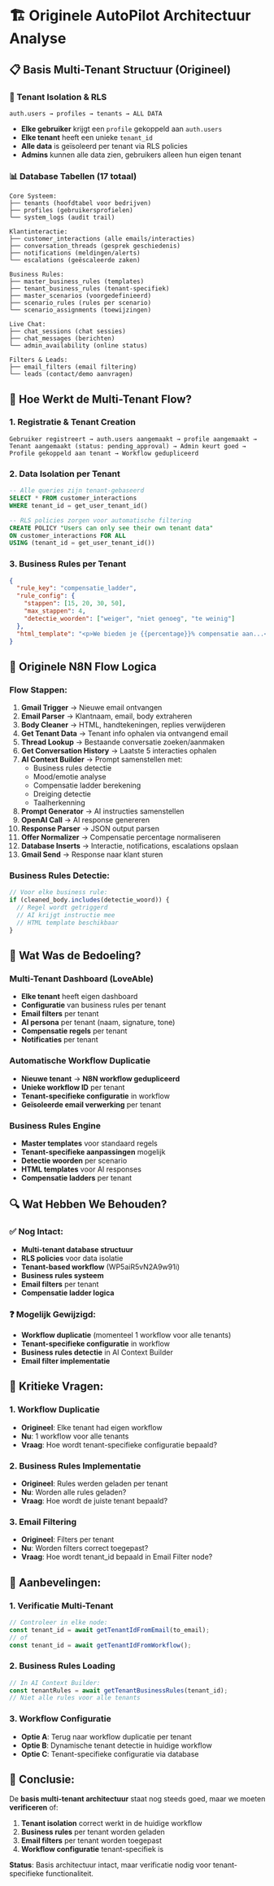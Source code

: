 # 🏗️ Originele AutoPilot Architectuur Analyse

## 📋 **Basis Multi-Tenant Structuur (Origineel)**

### **🔐 Tenant Isolation & RLS**
```
auth.users → profiles → tenants → ALL DATA
```
- **Elke gebruiker** krijgt een `profile` gekoppeld aan `auth.users`
- **Elke tenant** heeft een unieke `tenant_id` 
- **Alle data** is geïsoleerd per tenant via RLS policies
- **Admins** kunnen alle data zien, gebruikers alleen hun eigen tenant

### **📊 Database Tabellen (17 totaal)**
```
Core Systeem:
├── tenants (hoofdtabel voor bedrijven)
├── profiles (gebruikersprofielen)
└── system_logs (audit trail)

Klantinteractie:
├── customer_interactions (alle emails/interacties)
├── conversation_threads (gesprek geschiedenis)
├── notifications (meldingen/alerts)
└── escalations (geëscaleerde zaken)

Business Rules:
├── master_business_rules (templates)
├── tenant_business_rules (tenant-specifiek)
├── master_scenarios (voorgedefinieerd)
├── scenario_rules (rules per scenario)
└── scenario_assignments (toewijzingen)

Live Chat:
├── chat_sessions (chat sessies)
├── chat_messages (berichten)
└── admin_availability (online status)

Filters & Leads:
├── email_filters (email filtering)
└── leads (contact/demo aanvragen)
```

## 🎯 **Hoe Werkt de Multi-Tenant Flow?**

### **1. Registratie & Tenant Creation**
```
Gebruiker registreert → auth.users aangemaakt → profile aangemaakt → 
Tenant aangemaakt (status: pending_approval) → Admin keurt goed → 
Profile gekoppeld aan tenant → Workflow gedupliceerd
```

### **2. Data Isolation per Tenant**
```sql
-- Alle queries zijn tenant-gebaseerd
SELECT * FROM customer_interactions 
WHERE tenant_id = get_user_tenant_id()

-- RLS policies zorgen voor automatische filtering
CREATE POLICY "Users can only see their own tenant data" 
ON customer_interactions FOR ALL 
USING (tenant_id = get_user_tenant_id())
```

### **3. Business Rules per Tenant**
```json
{
  "rule_key": "compensatie_ladder",
  "rule_config": {
    "stappen": [15, 20, 30, 50],
    "max_stappen": 4,
    "detectie_woorden": ["weiger", "niet genoeg", "te weinig"]
  },
  "html_template": "<p>We bieden je {{percentage}}% compensatie aan...</p>"
}
```

## 🔄 **Originele N8N Flow Logica**

### **Flow Stappen:**
1. **Gmail Trigger** → Nieuwe email ontvangen
2. **Email Parser** → Klantnaam, email, body extraheren
3. **Body Cleaner** → HTML, handtekeningen, replies verwijderen
4. **Get Tenant Data** → Tenant info ophalen via ontvangend email
5. **Thread Lookup** → Bestaande conversatie zoeken/aanmaken
6. **Get Conversation History** → Laatste 5 interacties ophalen
7. **AI Context Builder** → Prompt samenstellen met:
   - Business rules detectie
   - Mood/emotie analyse
   - Compensatie ladder berekening
   - Dreiging detectie
   - Taalherkenning
8. **Prompt Generator** → AI instructies samenstellen
9. **OpenAI Call** → AI response genereren
10. **Response Parser** → JSON output parsen
11. **Offer Normalizer** → Compensatie percentage normaliseren
12. **Database Inserts** → Interactie, notifications, escalations opslaan
13. **Gmail Send** → Response naar klant sturen

### **Business Rules Detectie:**
```javascript
// Voor elke business rule:
if (cleaned_body.includes(detectie_woord)) {
  // Regel wordt getriggerd
  // AI krijgt instructie mee
  // HTML template beschikbaar
}
```

## 🎯 **Wat Was de Bedoeling?**

### **Multi-Tenant Dashboard (LoveAble)**
- **Elke tenant** heeft eigen dashboard
- **Configuratie** van business rules per tenant
- **Email filters** per tenant
- **AI persona** per tenant (naam, signature, tone)
- **Compensatie regels** per tenant
- **Notificaties** per tenant

### **Automatische Workflow Duplicatie**
- **Nieuwe tenant** → **N8N workflow gedupliceerd**
- **Unieke workflow ID** per tenant
- **Tenant-specifieke configuratie** in workflow
- **Geïsoleerde email verwerking** per tenant

### **Business Rules Engine**
- **Master templates** voor standaard regels
- **Tenant-specifieke aanpassingen** mogelijk
- **Detectie woorden** per scenario
- **HTML templates** voor AI responses
- **Compensatie ladders** per tenant

## 🔍 **Wat Hebben We Behouden?**

### **✅ Nog Intact:**
- **Multi-tenant database structuur**
- **RLS policies** voor data isolatie
- **Tenant-based workflow** (WP5aiR5vN2A9w91i)
- **Business rules systeem**
- **Email filters** per tenant
- **Compensatie ladder logica**

### **❓ Mogelijk Gewijzigd:**
- **Workflow duplicatie** (momenteel 1 workflow voor alle tenants)
- **Tenant-specifieke configuratie** in workflow
- **Business rules detectie** in AI Context Builder
- **Email filter implementatie**

## 🚨 **Kritieke Vragen:**

### **1. Workflow Duplicatie**
- **Origineel**: Elke tenant had eigen workflow
- **Nu**: 1 workflow voor alle tenants
- **Vraag**: Hoe wordt tenant-specifieke configuratie bepaald?

### **2. Business Rules Implementatie**
- **Origineel**: Rules werden geladen per tenant
- **Nu**: Worden alle rules geladen?
- **Vraag**: Hoe wordt de juiste tenant bepaald?

### **3. Email Filtering**
- **Origineel**: Filters per tenant
- **Nu**: Worden filters correct toegepast?
- **Vraag**: Hoe wordt tenant_id bepaald in Email Filter node?

## 📝 **Aanbevelingen:**

### **1. Verificatie Multi-Tenant**
```javascript
// Controleer in elke node:
const tenant_id = await getTenantIdFromEmail(to_email);
// of
const tenant_id = await getTenantIdFromWorkflow();
```

### **2. Business Rules Loading**
```javascript
// In AI Context Builder:
const tenantRules = await getTenantBusinessRules(tenant_id);
// Niet alle rules voor alle tenants
```

### **3. Workflow Configuratie**
- **Optie A**: Terug naar workflow duplicatie per tenant
- **Optie B**: Dynamische tenant detectie in huidige workflow
- **Optie C**: Tenant-specifieke configuratie via database

## 🎯 **Conclusie:**

De **basis multi-tenant architectuur** staat nog steeds goed, maar we moeten **verificeren** of:
1. **Tenant isolation** correct werkt in de huidige workflow
2. **Business rules** per tenant worden geladen
3. **Email filters** per tenant worden toegepast
4. **Workflow configuratie** tenant-specifiek is

**Status**: Basis architectuur intact, maar verificatie nodig voor tenant-specifieke functionaliteit.
